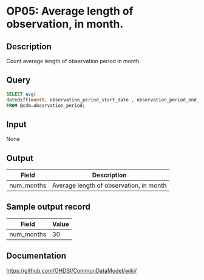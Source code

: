 <!---
Group:observation period
Name:OP05 Average length of observation, in month.
Author:Patrick Ryan
CDM Version: 5.0
-->

# OP05: Average length of observation, in month.

## Description
Count average length of observation period in month.

## Query
```sql
SELECT avg(
datediff(month, observation_period_start_date , observation_period_end_date ) ) AS num_months
FROM @cdm.observation_period;
```

## Input

None

## Output

|  Field |  Description |
| --- | --- |
| num_months |  Average length of observation, in month |

## Sample output record

|  Field |  Value |
| --- | --- |
| num_months |  30 |

## Documentation
https://github.com/OHDSI/CommonDataModel/wiki/

